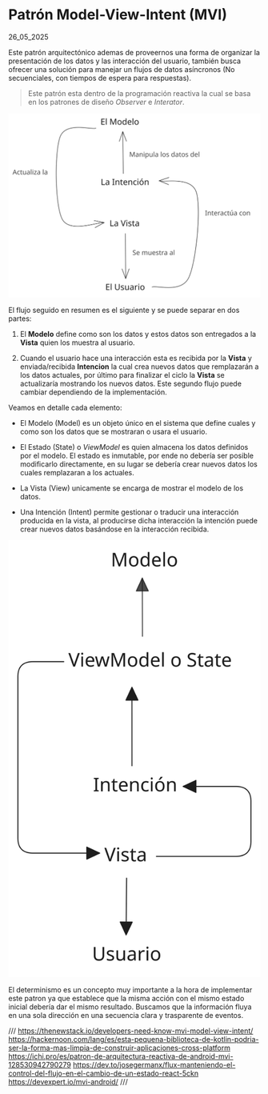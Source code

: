 # Patrón Model-View-Intent (MVI)
26_05_2025

Este patrón arquitectónico ademas de proveernos una forma de organizar la presentación de los datos y las interacción del usuario, también busca ofrecer una solución para manejar un flujos de datos asíncronos (No secuenciales, con tiempos de espera para respuestas). 

> Este patrón esta dentro de la programación reactiva la cual se basa en los patrones de diseño _Observer_ e _Interator_.

![Diagrama base MVI](../imagenes/diagrama_base_mvi.svg)

El flujo seguido en resumen es el siguiente y se puede separar en dos partes:

1. El **Modelo** define como son los datos y estos datos son entregados a la **Vista** quien los muestra al usuario.

2. Cuando el usuario hace una interacción esta es recibida por la **Vista** y enviada/recibida **Intencion** la cual crea nuevos datos que remplazarán a los datos actuales, por último para finalizar el ciclo la **Vista** se actualizaría mostrando los nuevos datos. Este segundo flujo puede cambiar dependiendo de la implementación.

Veamos en detalle cada elemento:

* El Modelo (Model) es un objeto único en el sistema que define cuales y como son los datos que se mostraran o usara el usuario.

* El Estado (State) o *ViewModel* es quien almacena los datos definidos por el modelo. El estado es inmutable, por ende no debería ser posible modificarlo directamente, en su lugar se debería crear nuevos datos los cuales remplazaran a los actuales.

* La Vista (View) unicamente se encarga de mostrar el modelo de los datos.

* Una Intención (Intent) permite gestionar o traducir una interacción producida en la vista, al producirse dicha interacción la intención puede crear nuevos datos basándose en la interacción recibida. 

![Diagrama de MVI con un ViewModel o ViewController](../imagenes/diagrama_mvi_con_state.svg)

El determinismo es un concepto muy importante a la hora de implementar este patron ya que establece que la misma acción con el mismo estado inicial debería dar el mismo resultado. Buscamos que la información fluya en una sola dirección en una secuencia clara y trasparente de eventos.

///
https://thenewstack.io/developers-need-know-mvi-model-view-intent/
https://hackernoon.com/lang/es/esta-pequena-biblioteca-de-kotlin-podria-ser-la-forma-mas-limpia-de-construir-aplicaciones-cross-platform
https://ichi.pro/es/patron-de-arquitectura-reactiva-de-android-mvi-128530942790279
https://dev.to/josegermanx/flux-manteniendo-el-control-del-flujo-en-el-cambio-de-un-estado-react-5ckn
https://devexpert.io/mvi-android/
///